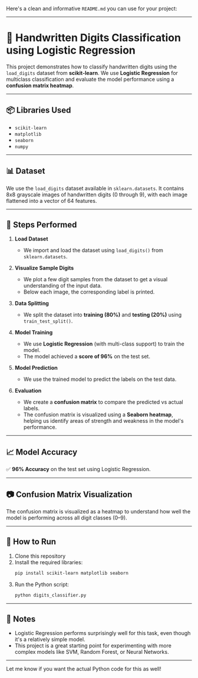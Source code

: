 Here's a clean and informative `README.md` you can use for your project:

---

# 🧠 Handwritten Digits Classification using Logistic Regression

This project demonstrates how to classify handwritten digits using the `load_digits` dataset from **scikit-learn**. We use **Logistic Regression** for multiclass classification and evaluate the model performance using a **confusion matrix heatmap**.

---

## 📦 Libraries Used

- `scikit-learn`
- `matplotlib`
- `seaborn`
- `numpy`

---

## 📊 Dataset

We use the `load_digits` dataset available in `sklearn.datasets`. It contains 8x8 grayscale images of handwritten digits (0 through 9), with each image flattened into a vector of 64 features.

---

## 🧪 Steps Performed

1. **Load Dataset**
   - We import and load the dataset using `load_digits()` from `sklearn.datasets`.

2. **Visualize Sample Digits**
   - We plot a few digit samples from the dataset to get a visual understanding of the input data.
   - Below each image, the corresponding label is printed.

3. **Data Splitting**
   - We split the dataset into **training (80%)** and **testing (20%)** using `train_test_split()`.

4. **Model Training**
   - We use **Logistic Regression** (with multi-class support) to train the model.
   - The model achieved a **score of 96%** on the test set.

5. **Model Prediction**
   - We use the trained model to predict the labels on the test data.

6. **Evaluation**
   - We create a **confusion matrix** to compare the predicted vs actual labels.
   - The confusion matrix is visualized using a **Seaborn heatmap**, helping us identify areas of strength and weakness in the model's performance.

---

## 📈 Model Accuracy

✅ **96% Accuracy** on the test set using Logistic Regression.

---

## 📷 Confusion Matrix Visualization

The confusion matrix is visualized as a heatmap to understand how well the model is performing across all digit classes (0–9).

---

## 🚀 How to Run

1. Clone this repository
2. Install the required libraries:
   ```bash
   pip install scikit-learn matplotlib seaborn
   ```
3. Run the Python script:
   ```bash
   python digits_classifier.py
   ```

---

## 📌 Notes

- Logistic Regression performs surprisingly well for this task, even though it's a relatively simple model.
- This project is a great starting point for experimenting with more complex models like SVM, Random Forest, or Neural Networks.

---

Let me know if you want the actual Python code for this as well!
